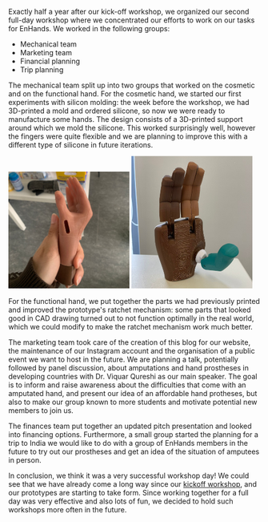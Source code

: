 Exactly half a year after our kick-off workshop, we organized our second full-day workshop where we concentrated our efforts to work on our tasks for EnHands. We worked in the following groups:

- Mechanical team
- Marketing team
- Financial planning
- Trip planning

The mechanical team split up into two groups that worked on the cosmetic and on the functional hand. For the cosmetic hand, we started our first experiments with silicon molding: the week before the workshop, we had 3D-printed a mold and ordered silicone, so now we were ready to manufacture some hands. The design consists of a 3D-printed support around which we mold the silicone. This worked surprisingly well, however the fingers were quite flexible and we are planning to improve this with a different type of silicone in future iterations.

<p class="flex flex-row justify-between">
<img src="blog/2023-04-01-SiliHand.jpeg" class="mr-4" style="width: 48%;"/>
<img src="blog/2023-04-01-RachelHand.jpeg" style="width: 48%;"/>
</p>

For the functional hand, we put together the parts we had previously printed and improved the prototype's ratchet mechanism: some parts that looked good in CAD drawing turned out to not function optimally in the real world, which we could modify to make the ratchet mechanism work much better.

The marketing team took care of the creation of this blog for our website, the maintenance of our Instagram account and the organisation of a public event we want to host in the future. We are planning a talk, potentially followed by panel discussion, about amputations and hand prostheses in developing countries with Dr. Viquar Qureshi as our main speaker. The goal is to inform and raise awareness about the difficulties that come with an amputated hand, and present our idea of an affordable hand protheses, but also to make our group known to more students and motivate potential new members to join us.

The finances team put together an updated pitch presentation and looked into financing options. Furthermore, a small group started the planning for a trip to India we would like to do with a group of EnHands members in the future to try out our prostheses and get an idea of the situation of amputees in person.

In conclusion, we think it was a very successful workshop day! We could see that we have already come a long way since our [kickoff workshop](/blog.html?post=2022-10-01-kickoff.md), and our prototypes are starting to take form. Since working together for a full day was very effective and also lots of fun, we decided to hold such workshops more often in the future.